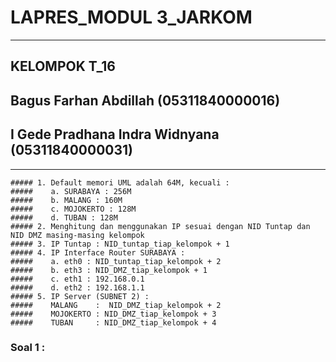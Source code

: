 # **LAPRES_MODUL 3_JARKOM** 
-----------------------------------
## **KELOMPOK T_16**
## Bagus Farhan Abdillah (05311840000016)
## I Gede Pradhana Indra Widnyana (05311840000031)

-----------------------------------

```### Teknis Pengerjaan
##### 1. Default memori UML adalah 64M, kecuali :
#####    a. SURABAYA : 256M
#####    b. MALANG : 160M
#####    c. MOJOKERTO : 128M
#####    d. TUBAN : 128M
##### 2. Menghitung dan menggunakan IP sesuai dengan NID Tuntap dan NID DMZ masing-masing kelompok
##### 3. IP Tuntap : NID_tuntap_tiap_kelompok + 1
##### 4. IP Interface Router SURABAYA :
#####    a. eth0 : NID_tuntap_tiap_kelompok + 2
#####    b. eth3 : NID_DMZ_tiap_kelompok + 1 
#####    c. eth1 : 192.168.0.1
#####    d. eth2 : 192.168.1.1
##### 5. IP Server (SUBNET 2) :
#####    MALANG    :  NID_DMZ_tiap_kelompok + 2
#####    MOJOKERTO : NID_DMZ_tiap_kelompok + 3
#####    TUBAN     : NID_DMZ_tiap_kelompok + 4
```
### Soal 1 :
### 

